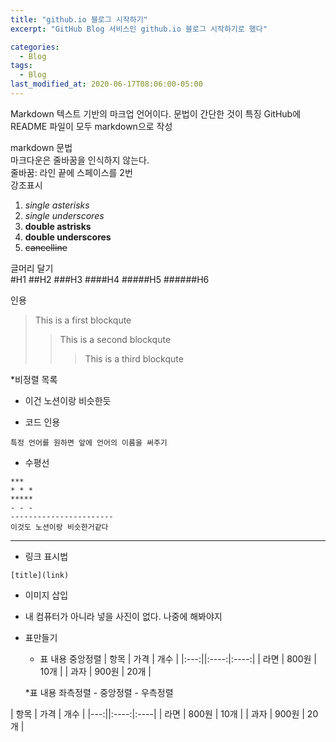 ```yaml
---
title: "github.io 블로그 시작하기"
excerpt: "GitHub Blog 서비스인 github.io 블로그 시작하기로 했다"

categories:
  - Blog
tags:
  - Blog
last_modified_at: 2020-06-17T08:06:00-05:00
---
```



Markdown
텍스트 기반의 마크업 언어이다. 문법이 간단한 것이 특징
GitHub에 README 파일이 모두 markdown으로 작성

markdown 문법  
마크다운은 줄바꿈을 인식하지 않는다.  
줄바꿈: 라인 끝에 스페이스를 2번  
강조표시  
1. *single asterisks*  
2. _single underscores_  
3. **double astrisks**  
4. __double underscores__  
5. ~~cancelline~~  

글머리 달기  
#H1
##H2
###H3
####H4
#####H5
######H6

인용  
>This is a first blockqute  
>>This is a second blockqute  
>>>This is a third blockqute  

*비정렬 목록  
 * 이건 노션이랑 비슷한듯  
 
* 코드 인용
```
특정 언어를 원하면 앞에 언어의 이름을 써주기
```

* 수평선
```
***
* * *
*****
- - -
-----------------------
이것도 노션이랑 비슷한거같다
```
------------------------

* 링크 표시법
```
[title](link)
```

* 이미지 삽입
 * 내 컴퓨터가 아니라 넣을 사진이 없다. 나중에 해봐야지  

* 표만들기
  * 표 내용 중앙정렬
| 항목 | 가격 | 개수 |
|:---:||:----:|:----:|
| 라면 | 800원 | 10개 |
| 과자 | 900원 | 20개 |

  *표 내용 좌측정렬 - 중앙정렬 - 우측정렬

| 항목 | 가격 | 개수 |
|---:||:----:|:----|
| 라면 | 800원 | 10개 |
| 과자 | 900원 | 20개 |








